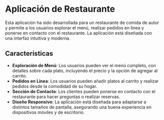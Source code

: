 # Aplicación de Restaurante

Esta aplicación ha sido desarrollada para un restaurante de comida de autor y permite a los usuarios explorar el menú, realizar pedidos en línea y ponerse en contacto con el restaurante. La aplicación está diseñada con una interfaz intuitiva y moderna.

## Características

- **Exploración de Menú**: Los usuarios pueden ver el menú completo, con detalles sobre cada plato, incluyendo el precio y la opción de agregar al carrito.
- **Pedidos en Línea**: Los usuarios pueden añadir platos al carrito y realizar pedidos desde la comodidad de su hogar.
- **Sección de Contacto**: Los clientes pueden ponerse en contacto con el restaurante para hacer preguntas o realizar reservas.
- **Diseño Responsivo**: La aplicación está diseñada para adaptarse a distintos tamaños de pantalla, asegurando una buena experiencia en dispositivos móviles y de escritorio.
